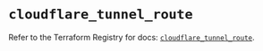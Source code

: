 # `cloudflare_tunnel_route`

Refer to the Terraform Registry for docs: [`cloudflare_tunnel_route`](https://registry.terraform.io/providers/cloudflare/cloudflare/4.38.0/docs/resources/tunnel_route).
